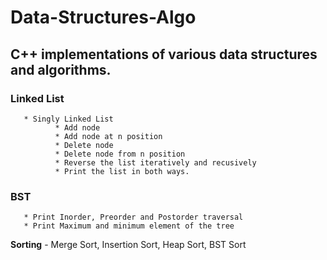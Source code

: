 # Data-Structures-Algo
## C++ implementations of various data structures and algorithms.

### Linked List
       * Singly Linked List
              * Add node 
              * Add node at n position
              * Delete node
              * Delete node from n position
              * Reverse the list iteratively and recusively
              * Print the list in both ways.
 ### BST 
       * Print Inorder, Preorder and Postorder traversal
       * Print Maximum and minimum element of the tree

 **Sorting** - Merge Sort, Insertion Sort, Heap Sort, BST Sort
